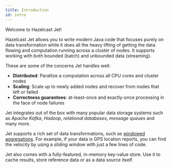```yaml
---
title: Introduction 
id: intro
---
```


Welcome to Hazelcast Jet!

Hazelcast Jet allows you to write modern Java code that focuses purely
on data transformation while it does all the heavy lifting of getting
the data flowing and computation running across a cluster of nodes. It
supports working with both bounded (batch) and unbounded data
(streaming).

These are some of the concerns Jet handles well:

* **Distributed**: Parallize a computation across all CPU cores and
  cluster nodes
* **Scaling**: Scale up to newly added nodes and recover from nodes that
  left or failed
* **Correctness guarantees**: at-least-once and exactly-once processing
  in the face of node failures

Jet integrates out of the box with many popular data storage systems
such as *Apache Kafka*, *Hadoop*, *relational databases*, *message
queues* and many more.

Jet supports a rich set of data transformations, such as
[windowed aggregations](tutorials/windowing.md). For example, if your
data is GPS location reports, you can find the velocity by using a
*sliding window* with just a few lines of code.

Jet also comes with a fully-featured, in-memory key-value store. Use it
to cache results, store reference data or as a data source itself.
